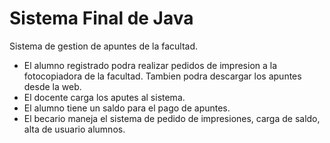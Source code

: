 # Sistema Final de Java

Sistema de gestion de apuntes de la facultad.
* El alumno registrado podra realizar pedidos de impresion a la fotocopiadora de la facultad. Tambien podra descargar los apuntes desde la web.
* El docente carga los aputes al sistema.
* El alumno tiene un saldo para el pago de apuntes.
* El becario maneja el sistema de pedido de impresiones, carga de saldo, alta de usuario alumnos.
